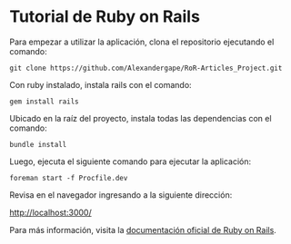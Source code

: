# Tutorial de Ruby on Rails

Para empezar a utilizar la aplicación, clona el repositorio ejecutando el comando:

`git clone https://github.com/Alexandergape/RoR-Articles_Project.git`

Con ruby instalado, instala rails con el comando:

`gem install rails`

Ubicado en la raíz del proyecto, instala todas las dependencias con el comando:

`bundle install`

Luego, ejecuta el siguiente comando para ejecutar la aplicación:

`foreman start -f Procfile.dev`

Revisa en el navegador ingresando a la siguiente dirección:

[http://localhost:3000/](`http://localhost:3000/`)

Para más información, visita la [documentación oficial de Ruby on Rails](https://guides.rubyonrails.org/).
